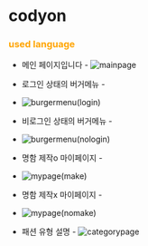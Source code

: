# codyon

<h3 style="color:orange;">used language</h3>


- 메인 페이지입니다 -
![mainpage](https://user-images.githubusercontent.com/114225559/191999002-2243c23a-75f0-4146-9e2a-4d74e6a76581.png)


- 로그인 상태의 버거메뉴 -
- ![burgermenu(login)](https://user-images.githubusercontent.com/114225559/191998980-c2c17bd3-1b20-436f-ba8c-2c078ef3c4b7.png)


- 비로그인 상태의 버거메뉴 -
- ![burgermenu(nologin)](https://user-images.githubusercontent.com/114225559/191999128-04a13e3c-a0e7-43bc-93a3-54cc1f02bbb8.png)

- 명함 제작o 마이페이지 - 
- ![mypage(make)](https://user-images.githubusercontent.com/114225559/191999267-abd135d7-6935-4780-934b-a262fc3481bb.png)


- 명함 제작x 마이페이지 -
- ![mypage(nomake)](https://user-images.githubusercontent.com/114225559/191999351-d913cd51-23c9-4ed0-8a3c-68fd45aa0eec.png)


- 패션 유형 설명 -
![categorypage](https://user-images.githubusercontent.com/114225559/191999416-ca952824-1e55-43e4-ab17-1b0ad87a2577.png)
